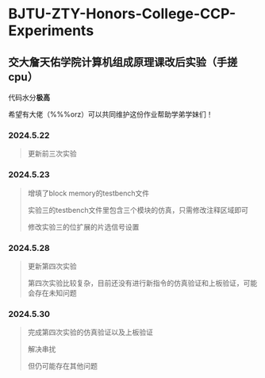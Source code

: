 # BJTU-ZTY-Honors-College-CCP-Experiments

## 交大詹天佑学院计算机组成原理课改后实验（手搓cpu）

代码水分**极高**

希望有大佬（%%%orz）可以共同维护这份作业帮助学弟学妹们！

### 2024.5.22

> 更新前三次实验

### 2024.5.23

> 增填了block memory的testbench文件
> 
> 实验三的testbench文件里包含三个模块的仿真，只需修改注释区域即可
>
> 修改实验三的位扩展的片选信号设置
> 

### 2024.5.28

> 更新第四次实验
> 
> 第四次实验比较复杂，目前还没有进行新指令的仿真验证和上板验证，可能会存在未知问题
>

### 2024.5.30       
>
>完成第四次实验的仿真验证以及上板验证
>
>解决串扰
>
>但仍可能存在其他问题
